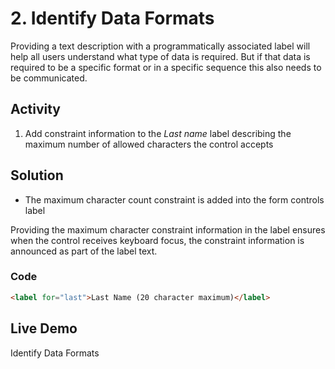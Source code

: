 # 2. Identify Data Formats
Providing a text description with a programmatically associated label will help all users understand what type of data is required. But if that data is required to be a specific format or in a specific sequence this also needs to be communicated.

## Activity
1.	Add constraint information to the _Last name_ label describing the maximum number of allowed characters the control accepts

## Solution
* The maximum character count constraint is added into the form controls label

Providing the maximum character constraint information in the label ensures when the control receives keyboard focus, the constraint information is announced as part of the label text.

### Code
```html
<label for="last">Last Name (20 character maximum)</label>
```

## Live Demo
Identify Data Formats

